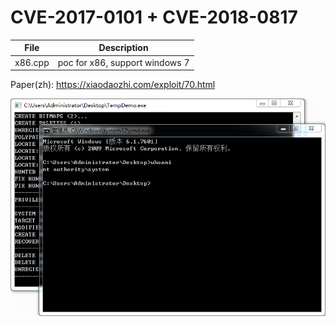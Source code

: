 # CVE-2017-0101 + CVE-2018-0817

| File   | Description |
|--------|-------------|
|x86.cpp | poc for x86, support windows 7 |

Paper(zh): https://xiaodaozhi.com/exploit/70.html

![screenshot](./screenshot.png)
